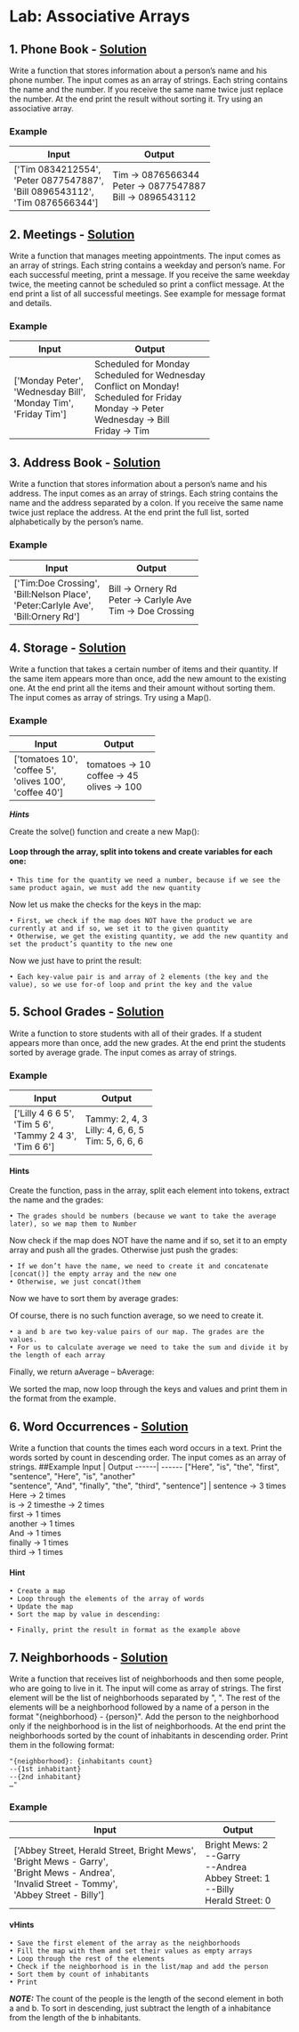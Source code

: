 # Lab: Associative Arrays 
##    1. Phone Book - [Solution](https://github.com/borislavstoychev/SoftUni/blob/main/JSFundamentals/Associative%20Arrays/lab/PhoneBook.js)
Write a function that stores information about a person’s name and his phone number. The input comes as an array of strings. Each string contains the name and the number. If you receive the same name twice just replace the number. At the end print the result without sorting it. Try using an associative array.
### Example
Input | Output
------| ------
['Tim 0834212554',<br>'Peter 0877547887',<br>'Bill 0896543112',<br>'Tim 0876566344'] | Tim -> 0876566344<br>Peter -> 0877547887<br>Bill -> 0896543112
 ##   2. Meetings - [Solution](https://github.com/borislavstoychev/SoftUni/blob/main/JSFundamentals/Associative%20Arrays/lab/Meetings.js)
Write a function that manages meeting appointments. The input comes as an array of strings. Each string contains a weekday and person’s name. For each successful meeting, print a message. If you receive the same weekday twice, the meeting cannot be scheduled so print a conflict message. At the end print a list of all successful meetings. See example for message format and details.
### Example
Input | Output
------| ------
['Monday Peter',<br>'Wednesday Bill',<br> 'Monday Tim',<br> 'Friday Tim'] | Scheduled for Monday<br>Scheduled for Wednesday<br>Conflict on Monday!<br>Scheduled for Friday<br>Monday -> Peter<br>Wednesday -> Bill<br>Friday -> Tim
 ##   3. Address Book - [Solution](https://github.com/borislavstoychev/SoftUni/blob/main/JSFundamentals/Associative%20Arrays/lab/AddressBook.js)
Write a function that stores information about a person’s name and his address. The input comes as an array of strings. Each string contains the name and the address separated by a colon. If you receive the same name twice just replace the address. At the end print the full list, sorted alphabetically by the person’s name.
### Example
Input | Output
------| ------
['Tim:Doe Crossing',<br> 'Bill:Nelson Place',<br> 'Peter:Carlyle Ave',<br> 'Bill:Ornery Rd'] | Bill -> Ornery Rd<br>Peter -> Carlyle Ave<br>Tim -> Doe Crossing
##    4. Storage - [Solution](https://github.com/borislavstoychev/SoftUni/blob/main/JSFundamentals/Associative%20Arrays/lab/Storage.js)
Write a function that takes a certain number of items and their quantity. If the same item appears more than once, add the new amount to the existing one. At the end print all the items and their amount without sorting them. The input comes as array of strings. Try using a Map().
### Example
Input | Output
------| ------
['tomatoes 10',<br>'coffee 5',<br>'olives 100',<br>'coffee 40'] | tomatoes -> 10<br>coffee -> 45<br>olives -> 100

***Hints***

Create the solve() function and create a new Map():

#### Loop through the array, split into tokens and create variables for each one:

    • This time for the quantity we need a number, because if we see the same product again, we must add the new quantity
Now let us make the checks for the keys in the map:

    • First, we check if the map does NOT have the product we are currently at and if so, we set it to the given quantity
    • Otherwise, we get the existing quantity, we add the new quantity and set the product’s quantity to the new one
Now we just have to print the result:

    • Each key-value pair is and array of 2 elements (the key and the value), so we use for-of loop and print the key and the value
 ##   5. School Grades - [Solution](https://github.com/borislavstoychev/SoftUni/blob/main/JSFundamentals/Associative%20Arrays/lab/SchoolGrades.js)
Write a function to store students with all of their grades. If a student appears more than once, add the new grades. At the end print the students sorted by average grade. The input comes as array of strings.
### Example
Input | Output
------| -------
['Lilly 4 6 6 5',<br>'Tim 5 6',<br>'Tammy 2 4 3',<br>'Tim 6 6'] | Tammy: 2, 4, 3<br>Lilly: 4, 6, 6, 5<br>Tim: 5, 6, 6, 6
#### Hints
Create the function, pass in the array, split each element into tokens, extract the name and the grades:

    • The grades should be numbers (because we want to take the average later), so we map them to Number
Now check if the map does NOT have the name and if so, set it to an empty array and push all the grades. Otherwise just push the grades:

    • If we don’t have the name, we need to create it and concatenate [concat()] the empty array and the new one
    • Otherwise, we just concat()them
Now we have to sort them by average grades:

Of course, there is no such function average, so we need to create it.

    • a and b are two key-value pairs of our map. The grades are the values.
    • For us to calculate average we need to take the sum and divide it by the length of each array

Finally, we return aAverage – bAverage:

We sorted the map, now loop through the keys and values and print them in the format from the example.
##    6. Word Occurrences - [Solution](https://github.com/borislavstoychev/SoftUni/blob/main/JSFundamentals/Associative%20Arrays/lab/WordOccurrences.js)
Write a function that counts the times each word occurs in a text. Print the words sorted by count in descending order. The input comes as an array of strings.
##Example
Input | Output
------| ------
["Here", "is", "the", "first", "sentence", "Here", "is", "another"<br>"sentence", "And", "finally", "the", "third", "sentence"] | sentence -> 3 times<br>Here -> 2 times<br>is -> 2 timesthe -> 2 times<br>first -> 1 times<br>another -> 1 times<br>And -> 1 times<br>finally -> 1 times<br>third -> 1 times
#### Hint
    • Create a map
    • Loop through the elements of the array of words
    • Update the map
    • Sort the map by value in descending:

    • Finally, print the result in format as the example above
##    7. Neighborhoods - [Solution](https://github.com/borislavstoychev/SoftUni/blob/main/JSFundamentals/Associative%20Arrays/lab/Neighborhoods.js)
Write a function that receives list of neighborhoods and then some people, who are going to live in it. The input will come as array of strings. The first element will be the list of neighborhoods separated by ", ". The rest of the elements will be a neighborhood followed by a name of a person in the format "{neighborhood} - {person}". Add the person to the neighborhood only if the neighborhood is in the list of neighborhoods. At the end print the neighborhoods sorted by the count of inhabitants in descending order. Print them in the following format: 
```
"{neighborhood}: {inhabitants count}
--{1st inhabitant}
--{2nd inhabitant}
…"
```
### Example
Input | Output
------| ------
['Abbey Street, Herald Street, Bright Mews',<br>'Bright Mews - Garry',<br>'Bright Mews - Andrea',<br>'Invalid Street - Tommy',<br>'Abbey Street - Billy'] | Bright Mews: 2<br>--Garry<br>--Andrea<br>Abbey Street: 1<br>--Billy<br>Herald Street: 0
#### vHints
    • Save the first element of the array as the neighborhoods
    • Fill the map with them and set their values as empty arrays
    • Loop through the rest of the elements
    • Check if the neighborhood is in the list/map and add the person
    • Sort them by count of inhabitants
    • Print



 ***NOTE:*** The count of the people is the length of the second element in both a and b. To sort in descending, just subtract the length of a inhabitance from the length of the b inhabitants.